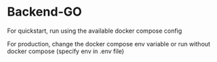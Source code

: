 # Backend-GO

For quickstart, run using the available docker compose config

For production, change the docker compose env variable or run without docker compose (specify env in .env file)
